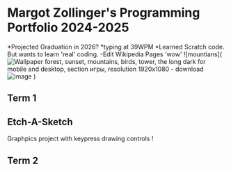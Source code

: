 # Margot Zollinger's Programming Portfolio 2024-2025
*Projected Graduation in 2026?
*typing at 39WPM
*Learned Scratch code. But wants to learn 'real' coding. 
-Edit Wikipedia Pages 
'wow'
![mountians](<img src="https://img.goodfon.com/wallpaper/big/0/57/the-long-dark-vyshka-zakat-les.jpg" alt="Wallpaper forest, sunset, mountains, birds, tower, the long dark for mobile  and desktop, section игры, resolution 1920x1080 - download"/>![image](https://github.com/user-attachments/assets/c69b48ac-6f40-4ba0-a2c6-1614fba21521)
)
## Term 1
## Etch-A-Sketch
Graphpics project with keypress drawing controls 
! []()
[]()
## Term 2
